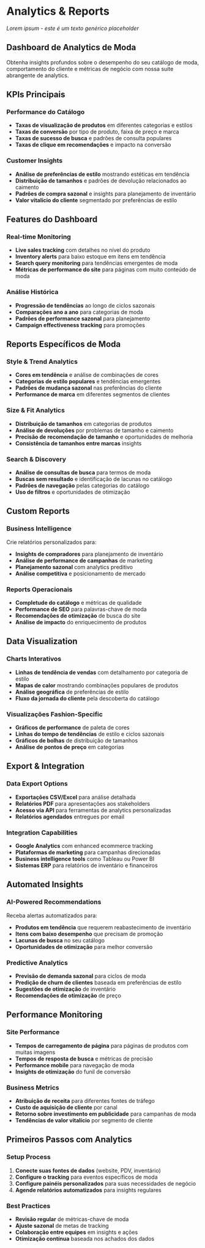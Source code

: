 # Analytics & Reports

*Lorem ipsum - este é um texto genérico placeholder*

## Dashboard de Analytics de Moda

Obtenha insights profundos sobre o desempenho do seu catálogo de moda, comportamento do cliente e métricas de negócio com nossa suíte abrangente de analytics.

## KPIs Principais

### Performance do Catálogo
- **Taxas de visualização de produtos** em diferentes categorias e estilos
- **Taxas de conversão** por tipo de produto, faixa de preço e marca
- **Taxas de sucesso de busca** e padrões de consulta populares
- **Taxas de clique em recomendações** e impacto na conversão

### Customer Insights
- **Análise de preferências de estilo** mostrando estéticas em tendência
- **Distribuição de tamanhos** e padrões de devolução relacionados ao caimento
- **Padrões de compra sazonal** e insights para planejamento de inventário
- **Valor vitalício do cliente** segmentado por preferências de estilo

## Features do Dashboard

### Real-time Monitoring
- **Live sales tracking** com detalhes no nível do produto
- **Inventory alerts** para baixo estoque em itens em tendência
- **Search query monitoring** para tendências emergentes de moda
- **Métricas de performance do site** para páginas com muito conteúdo de moda

### Análise Histórica
- **Progressão de tendências** ao longo de ciclos sazonais
- **Comparações ano a ano** para categorias de moda
- **Padrões de performance sazonal** para planejamento
- **Campaign effectiveness tracking** para promoções

## Reports Específicos de Moda

### Style & Trend Analytics
- **Cores em tendência** e análise de combinações de cores
- **Categorias de estilo populares** e tendências emergentes
- **Padrões de mudança sazonal** nas preferências do cliente
- **Performance de marca** em diferentes segmentos de clientes

### Size & Fit Analytics
- **Distribuição de tamanhos** em categorias de produtos
- **Análise de devoluções** por problemas de tamanho e caimento
- **Precisão de recomendação de tamanho** e oportunidades de melhoria
- **Consistência de tamanhos entre marcas** insights

### Search & Discovery
- **Análise de consultas de busca** para termos de moda
- **Buscas sem resultado** e identificação de lacunas no catálogo
- **Padrões de navegação** pelas categorias do catálogo
- **Uso de filtros** e oportunidades de otimização

## Custom Reports

### Business Intelligence
Crie relatórios personalizados para:
- **Insights de compradores** para planejamento de inventário
- **Análise de performance de campanhas** de marketing
- **Planejamento sazonal** com analytics preditivo
- **Análise competitiva** e posicionamento de mercado

### Reports Operacionais
- **Completude do catálogo** e métricas de qualidade
- **Performance de SEO** para palavras-chave de moda
- **Recomendações de otimização** de busca do site
- **Análise de impacto** do enriquecimento de produtos

## Data Visualization

### Charts Interativos
- **Linhas de tendência de vendas** com detalhamento por categoria de estilo
- **Mapas de calor** mostrando combinações populares de produtos
- **Análise geográfica** de preferências de estilo
- **Fluxo da jornada do cliente** pela descoberta do catálogo

### Visualizações Fashion-Specific
- **Gráficos de performance** de paleta de cores
- **Linhas do tempo de tendências** de estilo e ciclos sazonais
- **Gráficos de bolhas** de distribuição de tamanhos
- **Análise de pontos de preço** em categorias

## Export & Integration

### Data Export Options
- **Exportações CSV/Excel** para análise detalhada
- **Relatórios PDF** para apresentações aos stakeholders
- **Acesso via API** para ferramentas de analytics personalizadas
- **Relatórios agendados** entregues por email

### Integration Capabilities
- **Google Analytics** com enhanced ecommerce tracking
- **Plataformas de marketing** para campanhas direcionadas
- **Business intelligence tools** como Tableau ou Power BI
- **Sistemas ERP** para relatórios de inventário e financeiros

## Automated Insights

### AI-Powered Recommendations
Receba alertas automatizados para:
- **Produtos em tendência** que requerem reabastecimento de inventário
- **Itens com baixo desempenho** que precisam de promoção
- **Lacunas de busca** no seu catálogo
- **Oportunidades de otimização** para melhor conversão

### Predictive Analytics
- **Previsão de demanda sazonal** para ciclos de moda
- **Predição de churn de clientes** baseada em preferências de estilo
- **Sugestões de otimização** de inventário
- **Recomendações de otimização** de preço

## Performance Monitoring

### Site Performance
- **Tempos de carregamento de página** para páginas de produtos com muitas imagens
- **Tempos de resposta de busca** e métricas de precisão
- **Performance mobile** para navegação de moda
- **Insights de otimização** do funil de conversão

### Business Metrics
- **Atribuição de receita** para diferentes fontes de tráfego
- **Custo de aquisição de cliente** por canal
- **Retorno sobre investimento em publicidade** para campanhas de moda
- **Tendências de valor vitalício** por segmento de cliente

## Primeiros Passos com Analytics

### Setup Process
1. **Conecte suas fontes de dados** (website, PDV, inventário)
2. **Configure o tracking** para eventos específicos de moda
3. **Configure painéis personalizados** para suas necessidades de negócio
4. **Agende relatórios automatizados** para insights regulares

### Best Practices
- **Revisão regular** de métricas-chave de moda
- **Ajuste sazonal** de metas de tracking
- **Colaboração entre equipes** em insights e ações
- **Otimização contínua** baseada nos achados dos dados